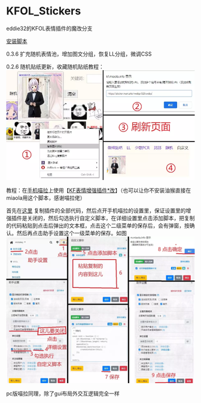 # KFOL_Stickers

eddie32的KFOL表情插件的魔改分支

[安装脚本](https://github.com/HazukiKaguya/KFOL_Stickers/raw/master/es6_KfStickers.user.js)

0.3.6 扩充随机表情池，增加图文分组，恢复LL分组，微调CSS

0.2.6 随机贴纸更新，收藏随机贴纸教程：
![avatar](/img/st026.webp)

教程：在[手机喵拉](https://m.miaola.info)上使用【[KF表情增强插件*改](https://github.com/HazukiKaguya/KFOL_Stickers)】（也可以让你不安装油猴直接在miaola用这个脚本，感谢喵拉佬）

首先在[这里](https://github.com/HazukiKaguya/KFOL_Stickers/blob/master/es6_KfStickers.user.js) 复制插件的全部代码，然后点开手机喵拉的设置里，保证设置里的增强插件是关闭的，然后勾选执行自定义脚本，在详细设置里点击添加脚本，把复制的代码粘贴到点击后弹出的文本框，点击这个二级菜单的保存后，会有弹窗，按确认。然后再点击助手设置这个一级菜单的保存。如图
![avatar](/img/mbst.webp)

pc版喵拉同理，除了gui布局外交互逻辑完全一样
